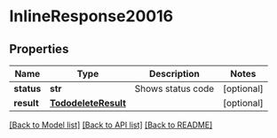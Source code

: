 # InlineResponse20016

## Properties
Name | Type | Description | Notes
------------ | ------------- | ------------- | -------------
**status** | **str** | Shows status code | [optional] 
**result** | [**TododeleteResult**](TododeleteResult.md) |  | [optional] 

[[Back to Model list]](../README.md#documentation-for-models) [[Back to API list]](../README.md#documentation-for-api-endpoints) [[Back to README]](../README.md)



